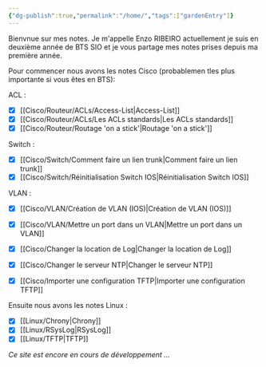 ```yaml
---
{"dg-publish":true,"permalink":"/home/","tags":["gardenEntry"]}
---
```



Bienvnue sur mes notes. Je m'appelle Enzo RIBEIRO actuellement je suis en deuxième année de BTS SIO et je vous partage mes notes prises depuis ma première année. 

Pour commencer nous avons les notes Cisco (probablemen tles plus importante si vous êtes en BTS): 

ACL :
- [x] [[Cisco/Routeur/ACLs/Access-List\|Access-List]]
- [x] [[Cisco/Routeur/ACLs/Les ACLs standards\|Les ACLs standards]]
- [x] [[Cisco/Routeur/Routage 'on a stick'\|Routage 'on a stick']]

Switch :
- [x] [[Cisco/Switch/Comment faire un lien trunk\|Comment faire un lien trunk]]
- [x] [[Cisco/Switch/Réinitialisation Switch IOS\|Réinitialisation Switch IOS]]

VLAN : 
- [x] [[Cisco/VLAN/Création de VLAN (IOS)\|Création de VLAN (IOS)]]
- [x] [[Cisco/VLAN/Mettre un port dans un VLAN\|Mettre un port dans un VLAN]]
- [x] [[Cisco/Changer la location de Log\|Changer la location de Log]]
- [x] [[Cisco/Changer le serveur NTP\|Changer le serveur NTP]]
- [x] [[Cisco/Importer une configuration TFTP\|Importer une configuration TFTP]]


Ensuite nous avons les notes Linux :

- [x] [[Linux/Chrony\|Chrony]]
- [x] [[Linux/RSysLog\|RSysLog]]
- [x] [[Linux/TFTP\|TFTP]]

*Ce site est encore en cours de développement ...*

```markdown

```